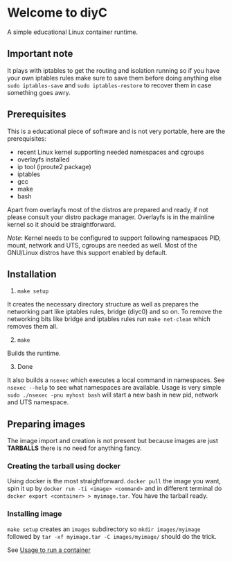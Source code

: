 # Welcome to diyC

A simple educational Linux container runtime.

## Important note

It plays with iptables to get the routing and isolation running so if
you have your own iptables rules make sure to save them before doing
anything else `sudo iptables-save` and `sudo iptables-restore` to
recover them in case something goes awry.

## Prerequisites

This is a educational piece of software and is not very portable, here
are the prerequisites:

- recent Linux kernel supporting needed namespaces and cgroups
- overlayfs installed
- ip tool (iproute2 package)
- iptables
- gcc
- make
- bash

Apart from overlayfs most of the distros are prepared and ready, if not
please consult your distro package manager. Overlayfs is in the
mainline kernel so it should be straightforward.

*Note*: Kernel needs to be configured to support following namespaces
PID, mount, network and UTS, cgroups are needed as well. Most of the GNU/Linux distros have
this support enabled by default.


## Installation

1. `make setup`

It creates the necessary directory structure as well as prepares the
networking part like iptables rules, bridge (diyc0) and so on. To
remove the networking bits like bridge and iptables rules run `make
net-clean` which removes them all.

2. `make`

Builds the runtime.

3. Done

It also builds a `nsexec` which executes a local command in namespaces. See `nsexec --help` to see what namespaces are available. Usage is very simple `sudo ./nsexec -pnu myhost bash` will start a new bash in new pid, network and UTS namespace.


## Preparing images

The image import and creation is not present but because images are
just **TARBALLS** there is no need for anything fancy.


### Creating the tarball using docker

Using docker is the most straightforward. `docker pull` the image you
want, spin it up by `docker run -ti <image> <command>` and in
different terminal do `docker export <container> > myimage.tar`. You
have the tarball ready.

### Installing image

`make setup` creates an `images` subdirectory so
`mkdir images/myimage` followed by
`tar -xf myimage.tar -C images/myimage/`
should do the trick.

See [Usage to run a container](usage.md)
